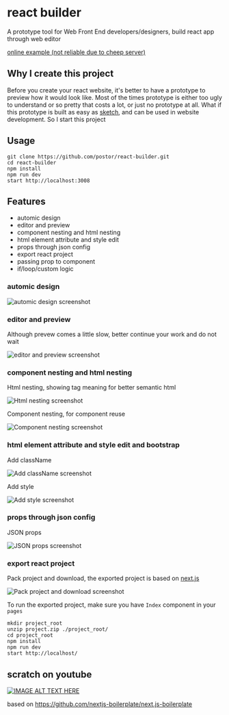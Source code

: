 # react builder

A prototype tool for Web Front End developers/designers, build react app through web editor

[online example (not reliable due to cheep server)](http://145.239.136.187:3008/)

## Why I create this project

Before you create your react website, it's better to have a prototype to preview how it would look like. Most of the times prototype is either too ugly to understand or so pretty that costs a lot, or just no prototype at all. What if this prototype is built as easy as [sketch](https://www.sketchapp.com/), and can be used in website development. So I start this project

## Usage

```
git clone https://github.com/postor/react-builder.git
cd react-builder
npm install
npm run dev
start http://localhost:3008
```

## Features

- automic design
- editor and preview
- component nesting and html nesting
- html element attribute and style edit
- props through json config
- export react project
- passing prop to component
- if/loop/custom logic 


### automic design

![automic design screenshot](./images/atomic-design.png)

### editor and preview

Although prevew comes a little slow, better continue your work and do not wait

![editor and preview screenshot](./images/editor-preview.png)

### component nesting and html nesting

Html nesting, showing tag meaning for better semantic html

![Html nesting screenshot](./images/nesting1.png)

Component nesting, for component reuse

![Component nesting screenshot](./images/nesting2.png)

### html element attribute and style edit and bootstrap

Add className

![Add className screenshot](./images/attribute.png)

Add style

![Add style screenshot](./images/style.png)

### props through json config

JSON props

![JSON props screenshot](./images/json-props.png)

### export react project

Pack project and download, the exported project is based on [next.js](https://github.com/zeit/next.js/)

![Pack project and download screenshot](./images/project-download.png)

To run the exported project, make sure you have `Index` component in your `pages`

```
mkdir project_root
unzip project.zip ./project_root/
cd project_root
npm install
npm run dev
start http://localhost/
```

## scratch on youtube

[![IMAGE ALT TEXT HERE](https://img.youtube.com/vi/_JzSke7zQ7c/0.jpg)](https://www.youtube.com/watch?v=_JzSke7zQ7c)

based on https://github.com/nextjs-boilerplate/next.js-boilerplate

